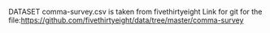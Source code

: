 DATASET comma-survey.csv is taken from fivethirtyeight
Link for git for the file:https://github.com/fivethirtyeight/data/tree/master/comma-survey
